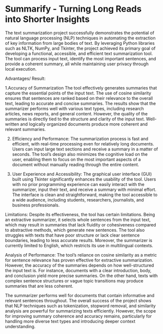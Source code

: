 # Summarify - Turning Long Reads into Shorter Insights
The text summarization project successfully demonstrates the potential of natural language processing (NLP) techniques in automating the extraction of key information from large bodies of text. By leveraging Python libraries such as NLTK, NumPy, and Tkinter, the project achieved its primary goal of developing a functional, accessible, and efficient text summarization tool. The tool can process input text, identify the most important sentences, and provide a coherent summary, all while maintaining user privacy through local execution.

Advantages/ Result: 

1.Accuracy of Summarization
The tool effectively generates summaries that capture the essential points of the input text. The use of cosine similarity ensures that sentences are ranked based on their relevance to the overall text, leading to accurate and concise summaries. The results show that the summarizer performs well with various text types, including research articles, news reports, and general content. However, the quality of the summaries is directly tied to the structure and clarity of the input text. Well-written and logically organized documents produce more coherent and relevant summaries.

2. Efficiency and Performance: 
The summarization process is fast and efficient, with real-time processing even for relatively long documents. Users can input large text sections and receive a summary in a matter of seconds. The tool’s design also minimizes the cognitive load on the user, enabling them to focus on the most important aspects of a document without manually reading through the entire content.

3. User Experience and Accessibility: 
The graphical user interface (GUI) built using Tkinter significantly enhances the usability of the tool. Users with no prior programming experience can easily interact with the summarizer, input their text, and receive a summary with minimal effort. The interface is clean and straightforward, making the tool accessible to a wide audience, including students, researchers, journalists, and business professionals.

Limitations:
Despite its effectiveness, the tool has certain limitations. Being an extractive summarizer, it selects whole sentences from the input text, which may result in summaries that lack fluidity or cohesiveness compared to abstractive methods, which generate new sentences. The tool also struggles with texts that have poor structure or lack clear sentence boundaries, leading to less accurate results. Moreover, the summarizer is currently limited to English, which restricts its use in multilingual contexts.

Analysis of Performance: 
The tool’s reliance on cosine similarity as a metric for sentence relevance has proven effective for extractive summarization. However, the accuracy of the summaries depends on how well-structured the input text is. For instance, documents with a clear introduction, body, and conclusion yield more precise summaries. On the other hand, texts with complex sentence structures or vague topic transitions may produce summaries that are less coherent.

The summarizer performs well for documents that contain informative and relevant sentences throughout. The overall success of the project shows that NLP techniques such as tokenization, stopword removal, and similarity analysis are powerful for summarizing texts efficiently. However, the scope for improving summary coherence and accuracy remains, particularly for handling more diverse text types and introducing deeper context understanding.
